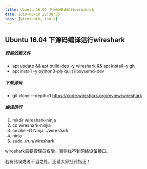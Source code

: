 ```yaml
---
title: Ubuntu 16.04 下源码编译运行wireshark
date: 2019-08-10 22:30:36
tags: [wireshark, tools] 
---
```


## Ubuntu 16.04 下源码编译运行wireshark

##### 安装依赖文件

* apt update && apt build-dep -y wireshark && apt install -y git
* apt install -y python3-ply quilt libsysemd-dev

##### 下载源码
* git clone --depth=1 https://code.wireshark.org/review/wireshark

##### 编译运行

1. mkdir wireshark-ninja 
2. cd wireshark-ninjia
3. cmake -G Ninja ../wireshark 
4. ninja 
5. sudo ./run/wireshark

wireshark需要管理员权限，否则找不到网络设备接口。

若有错误或者不当之处，还请大家批评指正！
